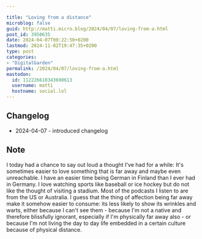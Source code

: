 ```yaml
---

title: "Loving from a distance"
microblog: false
guid: http://matti.micro.blog/2024/04/07/loving-from-a.html
post_id: 3950635
date: 2024-04-07T00:22:50+0200
lastmod: 2024-11-02T19:47:35+0200
type: post
categories:
- "DigitalGarden"
permalink: /2024/04/07/loving-from-a.html
mastodon:
  id: 112226610343690613
  username: matti
  hostname: social.lol
---
```



## Changelog

 - 2024-04-07 - introduced changelog

## Note

I today had a chance to say out loud a thought I've had for a while: It's sometimes easier to love something that is far away and maybe even unreachable. I have an easier time being German in Finland than I ever had in Germany. I love watching sports like baseball or ice hockey but do not like the thought of visiting a stadium. Most of the podcasts I listen to are from the US or Australia. I guess that the thing of affection being far away make it somehow easier to consume: its less likely to show its wrinkles and warts, either because I can't see them - because I'm not a native and therefore blissfully ignorant, especially if I'm physically far away also - or because I'm not living the day to day life embedded in a certain culture because of physical distance.
